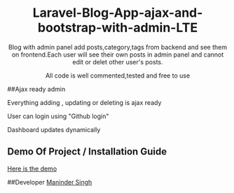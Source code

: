 <h1 align='center'>Laravel-Blog-App-ajax-and-bootstrap-with-admin-LTE</h1>
<p align='center'> Blog with admin panel add posts,category,tags from backend and see them on frontend.Each user will see their own posts in admin panel and cannot edit or delet other user's posts.</p>
<p align='center'> All code is well commented,tested and free to use </p>

##Ajax ready admin
<p>Everything adding , updating or deleting is ajax ready</p>
<p>User can login using "Github login"</p>
<p>Dashboard updates dynamically</p>



## Demo Of Project / Installation Guide

<a href="https://86leaves.com/knowledge-base/laravel-blog-app-ajax-and-bootstrap-with-admin-lte-free-download/" target='_blank'>Here is the demo</a>


##Developer
<a href="https://manu.86leaves.com" target='_blank'>Maninder Singh</a>
